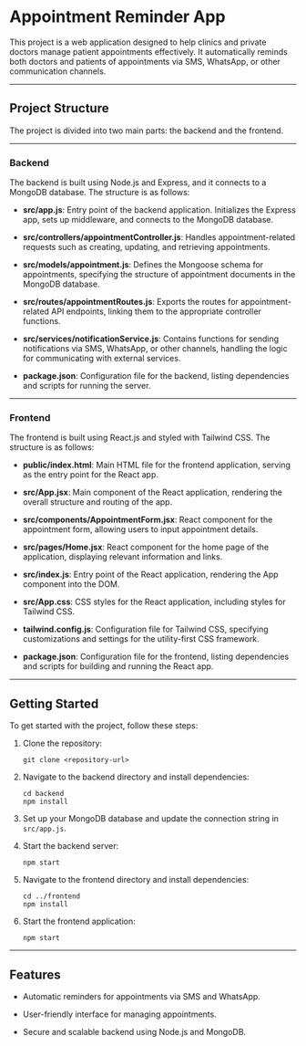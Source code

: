 # Appointment Reminder App

This project is a web application designed to help clinics and private doctors manage patient appointments effectively. It automatically reminds both doctors and patients of appointments via SMS, WhatsApp, or other communication channels.

---

## Project Structure

The project is divided into two main parts: the backend and the frontend.

---

### Backend

The backend is built using Node.js and Express, and it connects to a MongoDB database. The structure is as follows:

- **src/app.js**: Entry point of the backend application. Initializes the Express app, sets up middleware, and connects to the MongoDB database.

- **src/controllers/appointmentController.js**: Handles appointment-related requests such as creating, updating, and retrieving appointments.

- **src/models/appointment.js**: Defines the Mongoose schema for appointments, specifying the structure of appointment documents in the MongoDB database.

- **src/routes/appointmentRoutes.js**: Exports the routes for appointment-related API endpoints, linking them to the appropriate controller functions.

- **src/services/notificationService.js**: Contains functions for sending notifications via SMS, WhatsApp, or other channels, handling the logic for communicating with external services.

- **package.json**: Configuration file for the backend, listing dependencies and scripts for running the server.

---

### Frontend

The frontend is built using React.js and styled with Tailwind CSS. The structure is as follows:

- **public/index.html**: Main HTML file for the frontend application, serving as the entry point for the React app.

- **src/App.jsx**: Main component of the React application, rendering the overall structure and routing of the app.

- **src/components/AppointmentForm.jsx**: React component for the appointment form, allowing users to input appointment details.

- **src/pages/Home.jsx**: React component for the home page of the application, displaying relevant information and links.

- **src/index.js**: Entry point of the React application, rendering the App component into the DOM.

- **src/App.css**: CSS styles for the React application, including styles for Tailwind CSS.

- **tailwind.config.js**: Configuration file for Tailwind CSS, specifying customizations and settings for the utility-first CSS framework.

- **package.json**: Configuration file for the frontend, listing dependencies and scripts for building and running the React app.

---

## Getting Started

To get started with the project, follow these steps:

1. Clone the repository:
   ```
   git clone <repository-url>
   ```

2. Navigate to the backend directory and install dependencies:
   ```
   cd backend
   npm install
   ```

3. Set up your MongoDB database and update the connection string in `src/app.js`.

4. Start the backend server:
   ```
   npm start
   ```

5. Navigate to the frontend directory and install dependencies:
   ```
   cd ../frontend
   npm install
   ```

6. Start the frontend application:
   ```
   npm start
   ```

---

## Features

- Automatic reminders for appointments via SMS and WhatsApp.

- User-friendly interface for managing appointments.

- Secure and scalable backend using Node.js and MongoDB.

